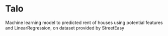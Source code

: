 # Talo
Machine learning model to predicted rent of houses using potential features and LinearRegression, on dataset provided by StreetEasy
